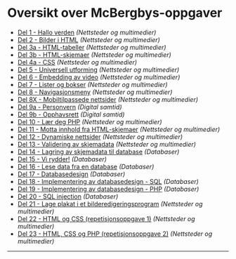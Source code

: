 Oversikt over McBergbys-oppgaver
================================
 * [Del 1 - Hallo verden](https://github.com/fagstoff/IT1/blob/master/Oppgaver/Nettsteder%20og%20multimedier/McBergbys%20-%20del%2001.md) *(Nettsteder og multimedier)*
 * [Del 2 - Bilder i HTML](https://github.com/fagstoff/IT1/blob/master/Oppgaver/Nettsteder%20og%20multimedier/McBergbys%20-%20del%2002.md) *(Nettsteder og multimedier)*
 * [Del 3a - HTML-tabeller](https://github.com/fagstoff/IT1/blob/master/Oppgaver/Nettsteder%20og%20multimedier/McBergbys%20-%20del%2003a.md) *(Nettsteder og multimedier)*
 * [Del 3b - HTML-skjemaer](https://github.com/fagstoff/IT1/blob/master/Oppgaver/Nettsteder%20og%20multimedier/McBergbys%20-%20del%2003b.md) *(Nettsteder og multimedier)*
 * [Del 4a - CSS](https://github.com/fagstoff/IT1/blob/master/Oppgaver/Nettsteder%20og%20multimedier/McBergbys%20-%20del%2004a.md) *(Nettsteder og multimedier)*
 * [Del 5 - Universell utforming](https://github.com/fagstoff/IT1/blob/master/Oppgaver/Nettsteder%20og%20multimedier/McBergbys%20-%20del%2005.md) *(Nettsteder og multimedier)*
 * [Del 6 - Embedding av video](https://github.com/fagstoff/IT1/blob/master/Oppgaver/Nettsteder%20og%20multimedier/McBergbys%20-%20del%2006.md) *(Nettsteder og multimedier)*
 * [Del 7 - Lister og bokser](https://github.com/fagstoff/IT1/blob/master/Oppgaver/Nettsteder%20og%20multimedier/McBergbys%20-%20del%2007.md) *(Nettsteder og multimedier)*
 * [Del 8 - Navigasjonsmeny](https://github.com/fagstoff/IT1/blob/master/Oppgaver/Nettsteder%20og%20multimedier/McBergbys%20-%20del%2008.md) *(Nettsteder og multimedier)*
 * [Del 8X - Mobiltilpassede nettsider](https://github.com/fagstoff/IT1/blob/master/Oppgaver/Nettsteder%20og%20multimedier/McBergbys%20-%20del%2008X.md) *(Nettsteder og multimedier)*
 * [Del 9a - Personvern](https://github.com/fagstoff/IT1/blob/master/Oppgaver/Digital%20samtid/McBergbys%20-%20del%2009a.md) *(Digital samtid)*
 * [Del 9b - Opphavsrett](https://github.com/fagstoff/IT1/blob/master/Oppgaver/Digital%20samtid/McBergbys%20-%20del%2009b.md) *(Digital samtid)*
 * [Del 10 - Lær deg PHP](https://github.com/fagstoff/IT1/blob/master/Oppgaver/Nettsteder%20og%20multimedier/McBergbys%20-%20del%2010.md) *(Nettsteder og multimedier)*
 * [Del 11 - Motta innhold fra HTML-skjemaer](https://github.com/fagstoff/IT1/blob/master/Oppgaver/Nettsteder%20og%20multimedier/McBergbys%20-%20del%2011.md) *(Nettsteder og multimedier)*
 * [Del 12 - Dynamiske nettsider](https://github.com/fagstoff/IT1/blob/master/Oppgaver/Nettsteder%20og%20multimedier/McBergbys%20-%20del%2012.md) *(Nettsteder og multimedier)*
 * [Del 13 - Validering av skjemadata](https://github.com/fagstoff/IT1/blob/master/Oppgaver/Nettsteder%20og%20multimedier/McBergbys%20-%20del%2013.md) *(Nettsteder og multimedier)*
 * [Del 14 - Lagring av skjemadata til database](https://github.com/fagstoff/IT1/blob/master/Oppgaver/Databaser/McBergbys%20-%20del%2014.md) *(Databaser)*
 * [Del 15 - Vi rydder!](https://github.com/fagstoff/IT1/blob/master/Oppgaver/Databaser/McBergbys%20-%20del%2015.md) *(Databaser)*
 * [Del 16 - Lese data fra en database](https://github.com/fagstoff/IT1/blob/master/Oppgaver/Databaser/McBergbys%20-%20del%2016.md) *(Databaser)*
 * [Del 17 - Databasedesign](https://github.com/fagstoff/IT1/blob/master/Oppgaver/Databaser/McBergbys%20-%20del%2017.md) *(Databaser)*
 * [Del 18 - Implementering av databasedesign - SQL](https://github.com/fagstoff/IT1/blob/master/Oppgaver/Databaser/McBergbys%20-%20del%2018.md) *(Databaser)*
 * [Del 19 - Implementering av databasedesign - PHP](https://github.com/fagstoff/IT1/blob/master/Oppgaver/Databaser/McBergbys%20-%20del%2019.md) *(Databaser)*
 * [Del 20 - SQL injection](https://github.com/fagstoff/IT1/blob/master/Oppgaver/Databaser/McBergbys%20-%20del%2020.md) *(Databaser)*
 * [Del 21 - Lage plakat i et bilderedigeringsprogram](https://github.com/fagstoff/IT1/blob/master/Oppgaver/Nettsteder%20og%20multimedier/McBergbys%20-%20del%2021.md) *(Nettsteder og multimedier)*
 * [Del 22 - HTML og CSS (repetisjonsoppgave 1)](https://github.com/fagstoff/IT1/blob/master/Oppgaver/Nettsteder%20og%20multimedier/McBergbys%20-%20del%2022.md) *(Nettsteder og multimedier)*
 * [Del 23 - HTML, CSS og PHP (repetisjonsoppgave 2)](https://github.com/fagstoff/IT1/blob/master/Oppgaver/Nettsteder%20og%20multimedier/McBergbys%20-%20del%2023.md) *(Nettsteder og multimedier)*

--- 
